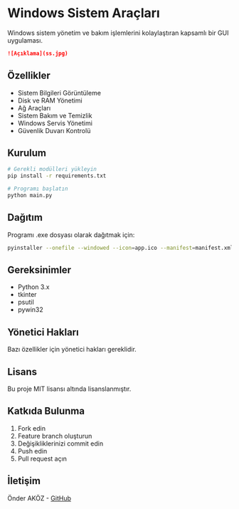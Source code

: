 # Windows Sistem Araçları

Windows sistem yönetim ve bakım işlemlerini kolaylaştıran kapsamlı bir GUI uygulaması.


```markdown
![Açıklama](ss.jpg)
```
## Özellikler

- Sistem Bilgileri Görüntüleme
- Disk ve RAM Yönetimi
- Ağ Araçları
- Sistem Bakım ve Temizlik
- Windows Servis Yönetimi
- Güvenlik Duvarı Kontrolü

## Kurulum

```bash
# Gerekli modülleri yükleyin
pip install -r requirements.txt

# Programı başlatın
python main.py
```

## Dağıtım

Programı .exe dosyası olarak dağıtmak için:

```bash
pyinstaller --onefile --windowed --icon=app.ico --manifest=manifest.xml --name="Windows Araçları" t.py
```

## Gereksinimler

- Python 3.x
- tkinter
- psutil
- pywin32

## Yönetici Hakları

Bazı özellikler için yönetici hakları gereklidir.

## Lisans

Bu proje MIT lisansı altında lisanslanmıştır.

## Katkıda Bulunma

1. Fork edin
2. Feature branch oluşturun
3. Değişikliklerinizi commit edin
4. Push edin
5. Pull request açın

## İletişim

Önder AKÖZ - [GitHub](https://github.com/onder7)
